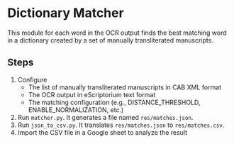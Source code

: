 # Dictionary Matcher
This module for each word in the OCR output finds the best matching word in a dictionary created by a set of manually transliterated manuscripts.

## Steps
1. Configure
   * The list of manually transliterated manuscripts in CAB XML format
   * The OCR output in eScriptorium text format
   * The matching configuration (e.g., DISTANCE_THRESHOLD, ENABLE_NORMALIZATION, etc.)
2. Run `matcher.py`. It generates a file named `res/matches.json`.
3. Run `json_to_csv.py`. It translates `res/matches.json` to `res/matches.csv`.
4. Import the CSV file in a Google sheet to analyze the result
